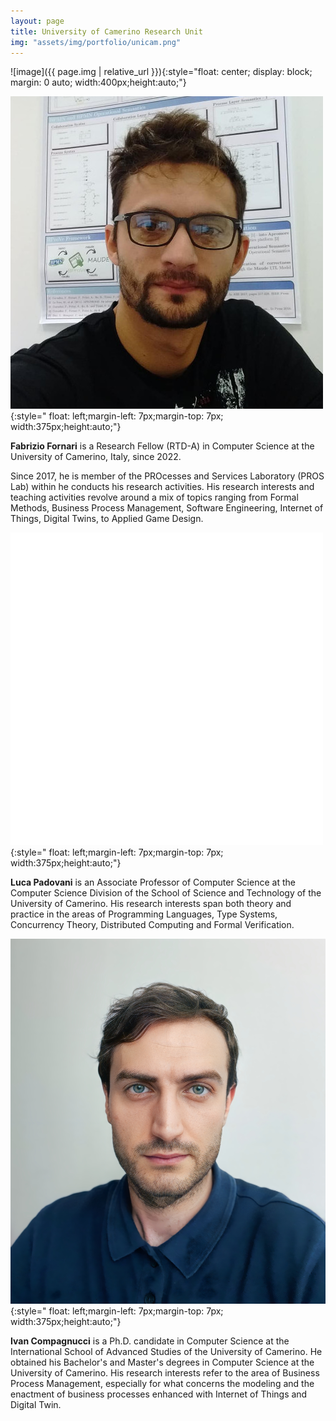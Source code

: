 ```yaml
---
layout: page
title: University of Camerino Research Unit
img: "assets/img/portfolio/unicam.png"
---
```

![image]({{ page.img | relative_url }}){:style="float: center; display: block; margin: 0 auto; width:400px;height:auto;"}

![Fabrizio Fornari](/assets/img/consortium/Fabrizio.jpeg){:style=" float: left;margin-left: 7px;margin-top: 7px; width:375px;height:auto;"}

**Fabrizio Fornari** is a Research Fellow (RTD-A) in Computer Science at the University of Camerino, Italy, since 2022. 
<!-- He obtained his PhD (2018) and M.Sc. (2013) in Computer Science at the University of Camerino. -->
 Since 2017, he is member of the PROcesses and Services Laboratory (PROS Lab) within he conducts his research activities. His research interests and teaching activities revolve around a mix of topics ranging from Formal Methods, Business Process Management, Software Engineering, Internet of Things, Digital Twins, to Applied Game Design.

![Luca Padovani](/assets/img/consortium/Luca_Padovani.jpg){:style=" float: left;margin-left: 7px;margin-top: 7px; width:375px;height:auto;"}

**Luca Padovani** is an Associate Professor of Computer Science at the Computer Science Division of the School of Science and Technology of the University of Camerino. His research interests span both theory and practice in the areas of Programming Languages, Type Systems, Concurrency Theory, Distributed Computing and Formal Verification.

![Ivan Compagnucci](/assets/img/consortium/Compagnucci-img.jpg){:style=" float: left;margin-left: 7px;margin-top: 7px; width:375px;height:auto;"}

**Ivan Compagnucci**  is a Ph.D. candidate in Computer Science at the International School of Advanced Studies of the University of Camerino. He obtained his Bachelor's and Master's degrees in Computer Science at the University of Camerino. His research interests refer to the area of Business Process Management, especially for what concerns the modeling and the enactment of business processes enhanced with Internet of Things and Digital Twin.